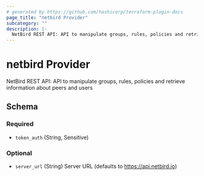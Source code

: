 ```yaml
---
# generated by https://github.com/hashicorp/terraform-plugin-docs
page_title: "netbird Provider"
subcategory: ""
description: |-
  NetBird REST API: API to manipulate groups, rules, policies and retrieve information about peers and users
---
```


# netbird Provider

NetBird REST API: API to manipulate groups, rules, policies and retrieve information about peers and users



<!-- schema generated by tfplugindocs -->
## Schema

### Required

- `token_auth` (String, Sensitive)

### Optional

- `server_url` (String) Server URL (defaults to https://api.netbird.io)
